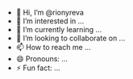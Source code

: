 - 👋 Hi, I’m @rionyreva
- 👀 I’m interested in ...
- 🌱 I’m currently learning ...
- 💞️ I’m looking to collaborate on ...
- 📫 How to reach me ...
- 😄 Pronouns: ...
- ⚡ Fun fact: ...

<!---
rionyreva/rionyreva is a ✨ special ✨ repository because its `README.md` (this file) appears on your GitHub profile.
You can click the Preview link to take a look at your changes.
--->
